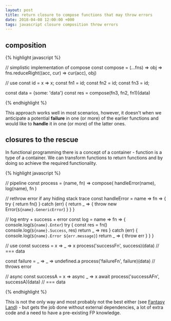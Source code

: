 ```yaml
---
layout: post
title: return closure to compose functions that may throw errors
date: 2018-04-08 12:00:00 +000
tags: javascript closure composition throw errors
---
```


## composition

{% highlight javascript %}

// simplistic implementation of compose
const compose = (...fns) => obj =>
  fns.reduceRight((acc, cur) => cur(acc), obj)

// use
const id = x => x;
const fn1 = id;
const fn2 = id;
const fn3 = id;

const data = {some: 'data'}
const res = compose(fn3, fn2, fn1)(data)

{% endhighlight %}

This approach works well in most scenarios, however, it doesn't when we anticipate a potential __failure__ in one (or more) of the earlier functions and would like to __handle__ it in one (or more) of the latter ones.

## closures to the rescue

In functional programming there is a concept of a container - function is a type of a container. We can transform functions to return functions and by doing so achieve the required functionality.

{% highlight javascript %}

// pipeline
const process = (name, fn) => compose(
  handleError(name),
  log(name),
  fn
)

// rethrow error if any hiding stack trace
const handleError = name => fn => {
  try {
    return fn()
  } catch (err) {
    return _ => { throw new Error(`${name}.GenericError`) }
  }
}

// log entry + success + error
const log = name => fn => {
  console.log(`${name}.Enter`)
  try {
    const res = fn()
    console.log(`${name}.Success`, res)
    return _ => res
  } catch (err) {
    console.log(`${name}.Error ${err.message}`)
    return _ => { throw err }
  }
}

// use
const success = x => _ => x
process('successFn', success)(data) // === data

const failure = _ => _ => undefined.a
process('failureFn', failure)(data) // throws error

// async
const successA = x => async _ => x
await process('successAFn', successA)(data) // === data

{% endhighlight %}

This is not the only way and most probably not the best either (see [Fantasy Land](https://github.com/fantasyland/fantasy-land)) - but gets the job done without external dependencies, a lot of extra code and a need to have a pre-existing FP knowledge.
